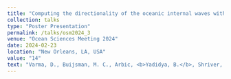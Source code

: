 ```yaml
---
title: "Computing the directionality of the oceanic internal waves with an internal wave antenna"
collection: talks
type: "Poster Presentation"
permalink: /talks/osm2024_3
venue: "Ocean Sciences Meeting 2024"
date: 2024-02-23
location: "New Orleans, LA, USA"
value: "14"
text: "Varma, D., Buijsman, M. C., Arbic, <b>Yadidya, B.</b>, Shriver, J. F., Waterhouse, A. F., ... & Delpech, A. &quot;Computing the directionality of the oceanic internal waves with an internal wave antenna&quot;, <b><i>Ocean Sciences Meeting 2024</i></b>, Febraury 2024, New Orleans."
---
```

